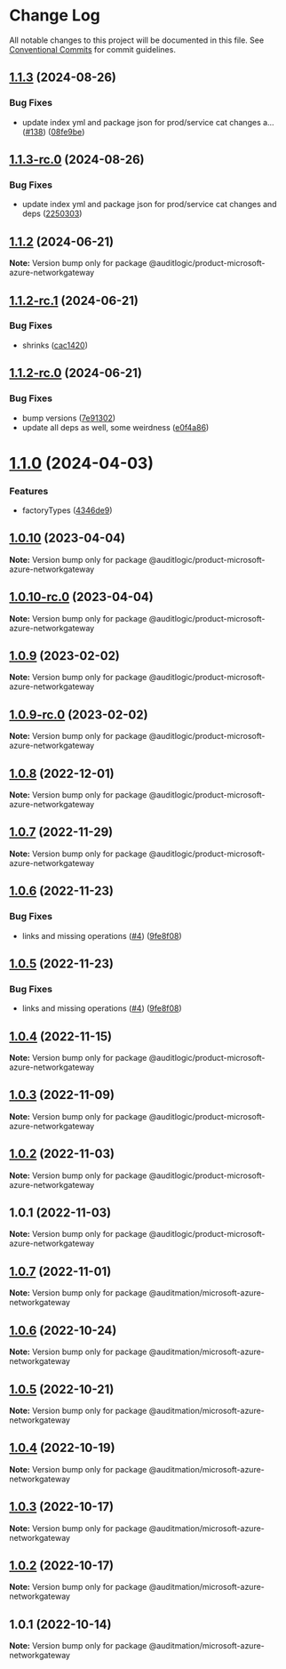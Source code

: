 # Change Log

All notable changes to this project will be documented in this file.
See [Conventional Commits](https://conventionalcommits.org) for commit guidelines.

## [1.1.3](https://github.com/auditlogic/product/compare/@auditlogic/product-microsoft-azure-networkgateway@1.1.2...@auditlogic/product-microsoft-azure-networkgateway@1.1.3) (2024-08-26)


### Bug Fixes

* update index yml and package json for prod/service cat changes a… ([#138](https://github.com/auditlogic/product/issues/138)) ([08fe9be](https://github.com/auditlogic/product/commit/08fe9beb1c8457462a19bc69caa02e6212d97e1a))





## [1.1.3-rc.0](https://github.com/auditlogic/product/compare/@auditlogic/product-microsoft-azure-networkgateway@1.1.2...@auditlogic/product-microsoft-azure-networkgateway@1.1.3-rc.0) (2024-08-26)


### Bug Fixes

* update index yml and package json for prod/service cat changes and deps ([2250303](https://github.com/auditlogic/product/commit/225030363a363608240135b7ebed386b28f01e4b))





## [1.1.2](https://github.com/auditlogic/product/compare/@auditlogic/product-microsoft-azure-networkgateway@1.1.2-rc.1...@auditlogic/product-microsoft-azure-networkgateway@1.1.2) (2024-06-21)

**Note:** Version bump only for package @auditlogic/product-microsoft-azure-networkgateway





## [1.1.2-rc.1](https://github.com/auditlogic/product/compare/@auditlogic/product-microsoft-azure-networkgateway@1.1.2-rc.0...@auditlogic/product-microsoft-azure-networkgateway@1.1.2-rc.1) (2024-06-21)


### Bug Fixes

* shrinks ([cac1420](https://github.com/auditlogic/product/commit/cac14200fefcd8183ab69fe89a47bd3f70f563e9))





## [1.1.2-rc.0](https://github.com/auditlogic/product/compare/@auditlogic/product-microsoft-azure-networkgateway@1.1.0...@auditlogic/product-microsoft-azure-networkgateway@1.1.2-rc.0) (2024-06-21)


### Bug Fixes

* bump versions ([7e91302](https://github.com/auditlogic/product/commit/7e913023b8b312150ed7762c32fbbe616be71de5))
* update all deps as well, some weirdness ([e0f4a86](https://github.com/auditlogic/product/commit/e0f4a864714e2d3de6bbf3da014d5312fe53be2f))





# [1.1.0](https://github.com/auditlogic/product/compare/@auditlogic/product-microsoft-azure-networkgateway@1.0.10...@auditlogic/product-microsoft-azure-networkgateway@1.1.0) (2024-04-03)


### Features

* factoryTypes ([4346de9](https://github.com/auditlogic/product/commit/4346de92693aee892fccf725338ffc7b80ab182b))





## [1.0.10](https://github.com/auditlogic/product/compare/@auditlogic/product-microsoft-azure-networkgateway@1.0.9...@auditlogic/product-microsoft-azure-networkgateway@1.0.10) (2023-04-04)

**Note:** Version bump only for package @auditlogic/product-microsoft-azure-networkgateway





## [1.0.10-rc.0](https://github.com/auditlogic/product/compare/@auditlogic/product-microsoft-azure-networkgateway@1.0.9...@auditlogic/product-microsoft-azure-networkgateway@1.0.10-rc.0) (2023-04-04)

**Note:** Version bump only for package @auditlogic/product-microsoft-azure-networkgateway





## [1.0.9](https://github.com/auditlogic/product/compare/@auditlogic/product-microsoft-azure-networkgateway@1.0.8...@auditlogic/product-microsoft-azure-networkgateway@1.0.9) (2023-02-02)

**Note:** Version bump only for package @auditlogic/product-microsoft-azure-networkgateway





## [1.0.9-rc.0](https://github.com/auditlogic/product/compare/@auditlogic/product-microsoft-azure-networkgateway@1.0.8...@auditlogic/product-microsoft-azure-networkgateway@1.0.9-rc.0) (2023-02-02)

**Note:** Version bump only for package @auditlogic/product-microsoft-azure-networkgateway





## [1.0.8](https://github.com/auditlogic/product/compare/@auditlogic/product-microsoft-azure-networkgateway@1.0.7...@auditlogic/product-microsoft-azure-networkgateway@1.0.8) (2022-12-01)

**Note:** Version bump only for package @auditlogic/product-microsoft-azure-networkgateway





## [1.0.7](https://github.com/auditlogic/product/compare/@auditlogic/product-microsoft-azure-networkgateway@1.0.6...@auditlogic/product-microsoft-azure-networkgateway@1.0.7) (2022-11-29)

**Note:** Version bump only for package @auditlogic/product-microsoft-azure-networkgateway





## [1.0.6](https://github.com/auditlogic/product/compare/@auditlogic/product-microsoft-azure-networkgateway@1.0.4...@auditlogic/product-microsoft-azure-networkgateway@1.0.6) (2022-11-23)


### Bug Fixes

* links and missing operations ([#4](https://github.com/auditlogic/product/issues/4)) ([9fe8f08](https://github.com/auditlogic/product/commit/9fe8f08fe7c57fdb79f991ac35bd6ac2e7dcad38))





## [1.0.5](https://github.com/auditlogic/product/compare/@auditlogic/product-microsoft-azure-networkgateway@1.0.4...@auditlogic/product-microsoft-azure-networkgateway@1.0.5) (2022-11-23)


### Bug Fixes

* links and missing operations ([#4](https://github.com/auditlogic/product/issues/4)) ([9fe8f08](https://github.com/auditlogic/product/commit/9fe8f08fe7c57fdb79f991ac35bd6ac2e7dcad38))





## [1.0.4](https://github.com/auditlogic/product/compare/@auditlogic/product-microsoft-azure-networkgateway@1.0.3...@auditlogic/product-microsoft-azure-networkgateway@1.0.4) (2022-11-15)

**Note:** Version bump only for package @auditlogic/product-microsoft-azure-networkgateway





## [1.0.3](https://github.com/auditlogic/product/compare/@auditlogic/product-microsoft-azure-networkgateway@1.0.2...@auditlogic/product-microsoft-azure-networkgateway@1.0.3) (2022-11-09)

**Note:** Version bump only for package @auditlogic/product-microsoft-azure-networkgateway





## [1.0.2](https://github.com/auditlogic/product/compare/@auditlogic/product-microsoft-azure-networkgateway@1.0.1...@auditlogic/product-microsoft-azure-networkgateway@1.0.2) (2022-11-03)

**Note:** Version bump only for package @auditlogic/product-microsoft-azure-networkgateway





## 1.0.1 (2022-11-03)

**Note:** Version bump only for package @auditlogic/product-microsoft-azure-networkgateway





## [1.0.7](https://github.com/auditmation/store-content/compare/@auditmation/microsoft-azure-networkgateway@1.0.6...@auditmation/microsoft-azure-networkgateway@1.0.7) (2022-11-01)

**Note:** Version bump only for package @auditmation/microsoft-azure-networkgateway





## [1.0.6](https://github.com/auditmation/store-content/compare/@auditmation/microsoft-azure-networkgateway@1.0.5...@auditmation/microsoft-azure-networkgateway@1.0.6) (2022-10-24)

**Note:** Version bump only for package @auditmation/microsoft-azure-networkgateway





## [1.0.5](https://github.com/auditmation/store-content/compare/@auditmation/microsoft-azure-networkgateway@1.0.4...@auditmation/microsoft-azure-networkgateway@1.0.5) (2022-10-21)

**Note:** Version bump only for package @auditmation/microsoft-azure-networkgateway





## [1.0.4](https://github.com/auditmation/store-content/compare/@auditmation/microsoft-azure-networkgateway@1.0.3...@auditmation/microsoft-azure-networkgateway@1.0.4) (2022-10-19)

**Note:** Version bump only for package @auditmation/microsoft-azure-networkgateway





## [1.0.3](https://github.com/auditmation/store-content/compare/@auditmation/microsoft-azure-networkgateway@1.0.2...@auditmation/microsoft-azure-networkgateway@1.0.3) (2022-10-17)

**Note:** Version bump only for package @auditmation/microsoft-azure-networkgateway





## [1.0.2](https://github.com/auditmation/store-content/compare/@auditmation/microsoft-azure-networkgateway@1.0.1...@auditmation/microsoft-azure-networkgateway@1.0.2) (2022-10-17)

**Note:** Version bump only for package @auditmation/microsoft-azure-networkgateway





## 1.0.1 (2022-10-14)

**Note:** Version bump only for package @auditmation/microsoft-azure-networkgateway
